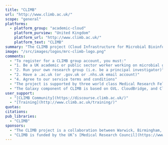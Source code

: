 ```yaml
---
title: "CLIMB"
url: "http://www.climb.ac.uk/"
scope: "general"
platforms:
  - platform_group: "academic-cloud"
    platform_purview: "United Kingdom"
    platform_url: "http://www.climb.ac.uk/"
    platform_text: "CLIMB"
summary: "The CLIMB project (Cloud Infrastructure for Microbial Bioinformatics) develops and deploys a world leading cyber-infrastructure for microbial bioinformatics; providing free cloud-based compute, storage, and analysis tools for academic microbiologists in the UK."
image: "/src/images/logos/mrc-climb-logo.png"
comments:
  - "To register for a CLIMB group account, you must:"
  - "1. Be a UK academic or public sector worker working on microbial genomics"
  - "2. Run your own research group (i.e. be a principal investigator)"
  - "2. Have a .ac.uk (or .gov.uk or .nhs.uk email account)"
  - "4. Agree to our service terms and conditions"
  - "The project is supported by three world class Medical Research Fellows, a comprehensive training program and two newly refurbished Bioinformatics facilities in both Warwick and Swansea."
  - "The Galaxy component of CLIMB is based on GVL. CloudBridge, and CloudMan infrastructure."
user_support:
  - "[CLIMB Community](https://discourse.climb.ac.uk/)"
  - "[Training](http://www.climb.ac.uk/training/)"
quotas:
citations:
pub_libraries:
  - "CLIMB"
sponsors:
  - "The CLIMB project is a collaboration between Warwick, Birmingham, Cardiff and Swansea Universities."
  - "CLIMB is funded by the UK’s [Medical Research Council](https://www.mrc.ac.uk/)."
---
```

